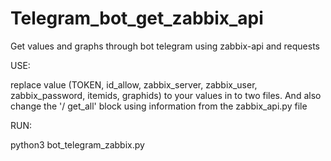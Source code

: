 # Telegram_bot_get_zabbix_api

Get values and graphs through bot telegram using zabbix-api and requests

USE:

replace value (TOKEN, id_allow, zabbix_server, zabbix_user, zabbix_password, itemids, graphids) to your values in to two files.
And also change the '/ get_all' block using information from the zabbix_api.py file

RUN:

python3 bot_telegram_zabbix.py
